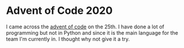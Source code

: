 # Advent of Code 2020
I came across the [advent of code](https://adventofcode.com/2020) on the 25th. I have done a lot of programming but not in Python and since it is the main language for the team I'm currently in. I thought why not give it a try.